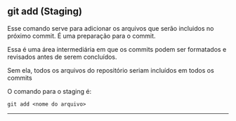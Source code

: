 ## git add (Staging)

Esse comando serve para adicionar os arquivos que serão incluidos no próximo commit. É uma preparação para o commit.

Essa é uma área intermediária em que os commits podem ser formatados e revisados antes de serem concluídos.

Sem ela, todos os arquivos do repositório seriam incluídos em todos os commits 

O comando para o staging é:

```
git add <nome do arquivo>
```
---
